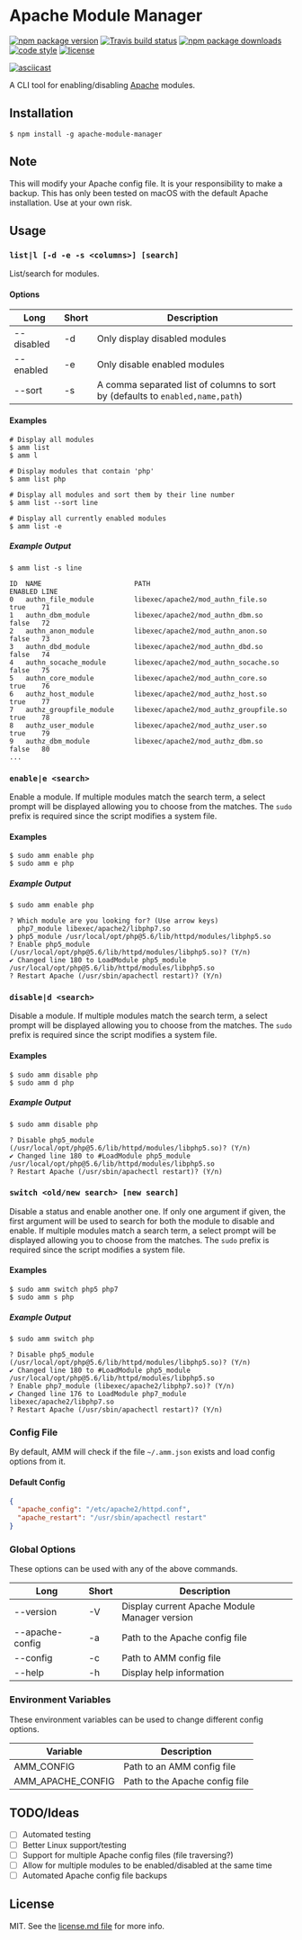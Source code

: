 # Apache Module Manager

[![npm package version](https://img.shields.io/npm/v/apache-module-manager.svg?style=flat-square)](https://www.npmjs.com/package/apache-module-manager)
[![Travis build status](https://img.shields.io/travis/kodie/apache-module-manager.svg?style=flat-square)](https://travis-ci.org/kodie/apache-module-manager)
[![npm package downloads](https://img.shields.io/npm/dt/apache-module-manager.svg?style=flat-square)](https://www.npmjs.com/package/apache-module-manager)
[![code style](https://img.shields.io/badge/code_style-standard-yellow.svg?style=flat-square)](https://github.com/standard/standard)
[![license](https://img.shields.io/github/license/kodie/apache-module-manager.svg?style=flat-square)](license.md)

[![asciicast](https://asciinema.org/a/176960.png)](https://asciinema.org/a/176960)

A CLI tool for enabling/disabling [Apache](https://httpd.apache.org) modules.

## Installation

```shell
$ npm install -g apache-module-manager
```

## Note

This will modify your Apache config file. It is your responsibility to make a backup. This has only been tested on macOS with the default Apache installation. Use at your own risk.

## Usage

### `list|l [-d -e -s <columns>] [search]`

List/search for modules.

#### Options

| Long       | Short | Description                                                                    |
|------------|-------|--------------------------------------------------------------------------------|
| --disabled | -d    | Only display disabled modules                                                  |
| --enabled  | -e    | Only disable enabled modules                                                   |
| --sort     | -s    | A comma separated list of columns to sort by (defaults to `enabled,name,path`) |


#### Examples

```shell
# Display all modules
$ amm list
$ amm l

# Display modules that contain 'php'
$ amm list php

# Display all modules and sort them by their line number
$ amm list --sort line

# Display all currently enabled modules
$ amm list -e
```

##### Example Output

```shell
$ amm list -s line

ID  NAME                       PATH                                                ENABLED LINE
0   authn_file_module          libexec/apache2/mod_authn_file.so                   true    71
1   authn_dbm_module           libexec/apache2/mod_authn_dbm.so                    false   72
2   authn_anon_module          libexec/apache2/mod_authn_anon.so                   false   73
3   authn_dbd_module           libexec/apache2/mod_authn_dbd.so                    false   74
4   authn_socache_module       libexec/apache2/mod_authn_socache.so                false   75
5   authn_core_module          libexec/apache2/mod_authn_core.so                   true    76
6   authz_host_module          libexec/apache2/mod_authz_host.so                   true    77
7   authz_groupfile_module     libexec/apache2/mod_authz_groupfile.so              true    78
8   authz_user_module          libexec/apache2/mod_authz_user.so                   true    79
9   authz_dbm_module           libexec/apache2/mod_authz_dbm.so                    false   80
...
```

### `enable|e <search>`

Enable a module. If multiple modules match the search term, a select prompt will be displayed allowing you to choose from the matches. The `sudo` prefix is required since the script modifies a system file.

#### Examples

```shell
$ sudo amm enable php
$ sudo amm e php
```

##### Example Output

```shell
$ sudo amm enable php

? Which module are you looking for? (Use arrow keys)
  php7_module libexec/apache2/libphp7.so
❯ php5_module /usr/local/opt/php@5.6/lib/httpd/modules/libphp5.so
? Enable php5_module (/usr/local/opt/php@5.6/lib/httpd/modules/libphp5.so)? (Y/n)
✔ Changed line 180 to LoadModule php5_module /usr/local/opt/php@5.6/lib/httpd/modules/libphp5.so
? Restart Apache (/usr/sbin/apachectl restart)? (Y/n)
```

### `disable|d <search>`

Disable a module. If multiple modules match the search term, a select prompt will be displayed allowing you to choose from the matches. The `sudo` prefix is required since the script modifies a system file.

#### Examples

```shell
$ sudo amm disable php
$ sudo amm d php
```

##### Example Output

```shell
$ sudo amm disable php

? Disable php5_module (/usr/local/opt/php@5.6/lib/httpd/modules/libphp5.so)? (Y/n)
✔ Changed line 180 to #LoadModule php5_module /usr/local/opt/php@5.6/lib/httpd/modules/libphp5.so
? Restart Apache (/usr/sbin/apachectl restart)? (Y/n)
```

### `switch <old/new search> [new search]`

Disable a status and enable another one. If only one argument if given, the first argument will be used to search for both the module to disable and enable. If multiple modules match a search term, a select prompt will be displayed allowing you to choose from the matches. The `sudo` prefix is required since the script modifies a system file.

#### Examples

```shell
$ sudo amm switch php5 php7
$ sudo amm s php
```

##### Example Output

```shell
$ sudo amm switch php

? Disable php5_module (/usr/local/opt/php@5.6/lib/httpd/modules/libphp5.so)? (Y/n)
✔ Changed line 180 to #LoadModule php5_module /usr/local/opt/php@5.6/lib/httpd/modules/libphp5.so
? Enable php7_module (libexec/apache2/libphp7.so)? (Y/n)
✔ Changed line 176 to LoadModule php7_module libexec/apache2/libphp7.so
? Restart Apache (/usr/sbin/apachectl restart)? (Y/n)
```

### Config File

By default, AMM will check if the file `~/.amm.json` exists and load config options from it.

#### Default Config

```json
{
  "apache_config": "/etc/apache2/httpd.conf",
  "apache_restart": "/usr/sbin/apachectl restart"
}
```

### Global Options

These options can be used with any of the above commands.

| Long            | Short | Description                                   |
|-----------------|-------|-----------------------------------------------|
| --version       | -V    | Display current Apache Module Manager version |
| --apache-config | -a    | Path to the Apache config file                |
| --config        | -c    | Path to AMM config file                       |
| --help          | -h    | Display help information                      |

### Environment Variables

These environment variables can be used to change different config options.

| Variable          | Description                    |
|-------------------|--------------------------------|
| AMM_CONFIG        | Path to an AMM config file     |
| AMM_APACHE_CONFIG | Path to the Apache config file |

## TODO/Ideas

 - [ ] Automated testing
 - [ ] Better Linux support/testing
 - [ ] Support for multiple Apache config files (file traversing?)
 - [ ] Allow for multiple modules to be enabled/disabled at the same time
 - [ ] Automated Apache config file backups

## License
MIT. See the [license.md file](license.md) for more info.
